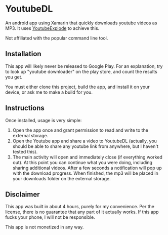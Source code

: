 # YoutubeDL
An android app using Xamarin that quickly downloads youtube videos as MP3. It uses [YoutubeExplode](https://github.com/Tyrrrz/YoutubeExplode) to achieve this.

Not affiliated with the popular command line tool.

## Installation
This app will likely never be released to Google Play. For an explanation, try to look up "youtube downloader" on the play store, and count the results you get.

You must either clone this project, build the app, and install it on your device, or ask me to make a build for you.

## Instructions
Once installed, usage is very simple:

1. Open the app once and grant permission to read and write to the external storage.
2. Open the Youtube app and share a video to YoutubeDL (actually, you should be able to share any youtube link from anywhere, but I haven't tested this).
3. The main activity will open and immediately close (if everything worked out). At this point you can continue what you were doing, including sharing additional videos. After a few seconds a notification will pop up with the download progress. When finished, the mp3 will be placed in your downloads folder on the external storage.

## Disclaimer
This app was built in about 4 hours, purely for my convenience. Per the license, there is no guarantee that any part of it actually works. If this app fucks your phone, I will not be responsible.

This app is not monetized in any way.
